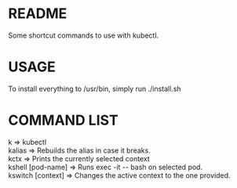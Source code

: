 # README #

Some shortcut commands to use with kubectl.

# USAGE #

To install everything to /usr/bin, simply run ./install.sh

# COMMAND LIST #
k => kubectl<br />
kalias => Rebuilds the alias in case it breaks.<br />
kctx => Prints the currently selected context<br />
kshell [pod-name] => Runs exec -it -- bash on selected pod.<br />
kswitch [context] => Changes the active context to the one provided.